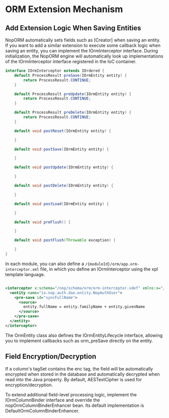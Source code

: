 # ORM Extension Mechanism

## Add Extension Logic When Saving Entities

NopORM automatically sets fields such as [Creator] when saving an entity. If you want to add a similar extension to execute some callback logic when saving an entity, you can implement the IOrmInterceptor interface.
During initialization, the NopORM engine will automatically look up implementations of the IOrmInterceptor interface registered in the IoC container.

```java
interface IOrmInterceptor extends IOrdered {
    default ProcessResult preSave(IOrmEntity entity) {
        return ProcessResult.CONTINUE;
    }

    default ProcessResult preUpdate(IOrmEntity entity) {
        return ProcessResult.CONTINUE;
    }

    default ProcessResult preDelete(IOrmEntity entity) {
        return ProcessResult.CONTINUE;
    }

    default void postReset(IOrmEntity entity) {

    }

    default void postSave(IOrmEntity entity) {

    }

    default void postUpdate(IOrmEntity entity) {

    }

    default void postDelete(IOrmEntity entity) {

    }

    default void postLoad(IOrmEntity entity) {

    }

    default void preFlush() {

    }

    default void postFlush(Throwable exception) {

    }
}
```

In each module, you can also define a `/{moduleId}/orm/app.orm-interceptor.xml` file, in which you define an IOrmInterceptor using the xpl template language.

```xml

<interceptor x:schema="/nop/schema/orm/orm-interceptor.xdef" xmlns:x="/nop/schema/xdsl.xdef">
  <entity name="io.nop.auth.dao.entity.NopAuthUser">
    <pre-save id="syncFullName">
      <source>
        entity.fullName = entity.familyName + entity.givenName
      </source>
    </pre-save>
  </entity>
</interceptor>
```

The OrmEntity class also defines the IOrmEntityLifecycle interface, allowing you to implement callbacks such as orm_preSave directly on the entity.

## Field Encryption/Decryption

If a column's tagSet contains the enc tag, the field will be automatically encrypted when stored in the database and automatically decrypted when read into the Java property. By default, AESTextCipher is used for encryption/decryption.

To extend additional field-level processing logic, implement the IOrmColumnBinder interface and override the nopOrmColumnBinderEnhancer bean. Its default implementation is DefaultOrmColumnBinderEnhancer.

<!-- SOURCE_MD5:b66f65dad980edef6649eb5ba1679b07-->
